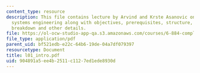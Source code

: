 ```yaml
---
content_type: resource
description: This file contains lecture by Arvind and Krste Asanovic on modern digital
  systems engineering along with objectives, prerequisites, structure, project, grade
  breakdown and other details.
file: https://ol-ocw-studio-app-qa.s3.amazonaws.com/courses/6-884-complex-digital-systems-spring-2005/904891a5ee4b2511c1127ed1ede8930d_l01_intro.pdf
file_type: application/pdf
parent_uid: bf521edb-e22c-64b6-19de-04a7df079397
resourcetype: Document
title: l01_intro.pdf
uid: 904891a5-ee4b-2511-c112-7ed1ede8930d
---
```

